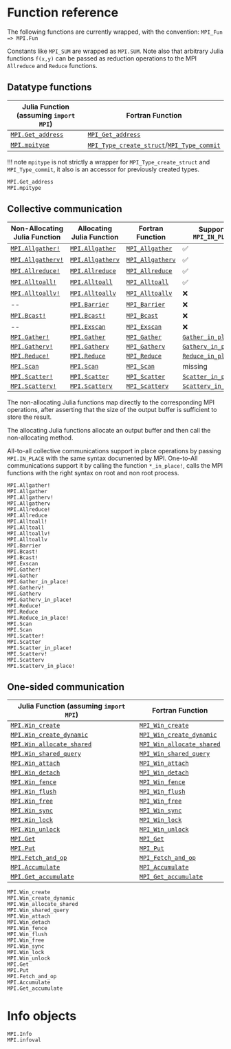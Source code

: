# Function reference

The following functions are currently wrapped, with the convention: `MPI_Fun => MPI.Fun`

Constants like `MPI_SUM` are wrapped as `MPI.SUM`.   Note also that
arbitrary Julia functions `f(x,y)` can be passed as reduction operations
to the MPI `Allreduce` and `Reduce` functions.

## Datatype functions

Julia Function (assuming `import MPI`) | Fortran Function
---------------------------------------|--------------------------------------------------------
 [`MPI.Get_address`](@ref)             | [`MPI_Get_address`](https://www.open-mpi.org/doc/v3.0/man3/MPI_Get_address.3.php)
 [`MPI.mpitype`](@ref)                 | [`MPI_Type_create_struct`](https://www.open-mpi.org/doc/v1.10/man3/MPI_Type_create_struct.3.php)/[`MPI_Type_commit`](https://www.open-mpi.org/doc/v1.10/man3/MPI_Type_commit.3.php)

!!! note
    `mpitype` is not strictly a wrapper for
    `MPI_Type_create_struct` and `MPI_Type_commit`, it also is an accessor for
    previously created types.


```@docs
MPI.Get_address
MPI.mpitype
```


## Collective communication

 Non-Allocating Julia Function         |Allocating Julia Function              | Fortran Function                                                                  | Supports `MPI_IN_PLACE`
 --------------------------------------|---------------------------------------|-----------------------------------------------------------------------------------|-----------
 [`MPI.Allgather!`](@ref)              | [`MPI.Allgather`](@ref)               | [`MPI_Allgather`](https://www.open-mpi.org/doc/v1.10/man3/MPI_Allgather.3.php)    | ✅
 [`MPI.Allgatherv!`](@ref)             | [`MPI.Allgatherv`](@ref)              | [`MPI_Allgatherv`](https://www.open-mpi.org/doc/v1.10/man3/MPI_Allgatherv.3.php)  | ✅
 [`MPI.Allreduce!`](@ref)              | [`MPI.Allreduce`](@ref)               | [`MPI_Allreduce`](https://www.open-mpi.org/doc/v1.10/man3/MPI_Allreduce.3.php)    | ✅
 [`MPI.Alltoall!`](@ref)               | [`MPI.Alltoall`](@ref)                | [`MPI_Alltoall`](https://www.open-mpi.org/doc/v1.10/man3/MPI_Alltoall.3.php)      | ✅
 [`MPI.Alltoallv!`](@ref)              | [`MPI.Alltoallv`](@ref)               | [`MPI_Alltoallv`](https://www.open-mpi.org/doc/v1.10/man3/MPI_Alltoallv.3.php)    | ❌
 --                                    | [`MPI.Barrier`](@ref)                 | [`MPI_Barrier`](https://www.open-mpi.org/doc/v1.10/man3/MPI_Barrier.3.php)        | ❌
 [`MPI.Bcast!`](@ref)                  | [`MPI.Bcast!`](@ref)                  | [`MPI_Bcast`](https://www.open-mpi.org/doc/v1.10/man3/MPI_Bcast.3.php)            | ❌
 --                                    | [`MPI.Exscan`](@ref)                  | [`MPI_Exscan`](https://www.open-mpi.org/doc/v1.10/man3/MPI_Exscan.3.php)          | ❌
 [`MPI.Gather!`](@ref)                 | [`MPI.Gather`](@ref)                  | [`MPI_Gather`](https://www.open-mpi.org/doc/v1.10/man3/MPI_Gather.3.php)          | [`Gather_in_place!`](@ref)
 [`MPI.Gatherv!`](@ref)                | [`MPI.Gatherv`](@ref)                 | [`MPI_Gatherv`](https://www.open-mpi.org/doc/v1.10/man3/MPI_Gatherv.3.php)        | [`Gatherv_in_place!`](@ref)
 [`MPI.Reduce!`](@ref)                 | [`MPI.Reduce`](@ref)                  | [`MPI_Reduce`](https://www.open-mpi.org/doc/v1.10/man3/MPI_Reduce.3.php)          | [`Reduce_in_place!`](@ref)
 [`MPI.Scan`](@ref)                    | [`MPI.Scan`](@ref)                    | [`MPI_Scan`](https://www.open-mpi.org/doc/v1.10/man3/MPI_Scan.3.php)              | missing
 [`MPI.Scatter!`](@ref)                | [`MPI.Scatter`](@ref)                 | [`MPI_Scatter`](https://www.open-mpi.org/doc/v1.10/man3/MPI_Scatter.3.php)        | [`Scatter_in_place!`](@ref)
 [`MPI.Scatterv!`](@ref)               | [`MPI.Scatterv`](@ref)                | [`MPI_Scatterv`](https://www.open-mpi.org/doc/v1.10/man3/MPI_Scatterv.3.php)      | [`Scatterv_in_place!`](@ref)

The non-allocating Julia functions map directly to the corresponding MPI operations, after asserting that the size of the output buffer is sufficient to store the result.

The allocating Julia functions allocate an output buffer and then call the non-allocating method.

All-to-all collective communications support in place operations by passing
`MPI.IN_PLACE` with the same syntax documented by MPI.
One-to-All communications support it by calling the function `*_in_place!`, calls the MPI functions with the right syntax on root and non root process.


```@docs
MPI.Allgather!
MPI.Allgather
MPI.Allgatherv!
MPI.Allgatherv
MPI.Allreduce!
MPI.Allreduce
MPI.Alltoall!
MPI.Alltoall
MPI.Alltoallv!
MPI.Alltoallv
MPI.Barrier
MPI.Bcast!
MPI.Bcast!
MPI.Exscan
MPI.Gather!
MPI.Gather
MPI.Gather_in_place!
MPI.Gatherv!
MPI.Gatherv
MPI.Gatherv_in_place!
MPI.Reduce!
MPI.Reduce
MPI.Reduce_in_place!
MPI.Scan
MPI.Scan
MPI.Scatter!
MPI.Scatter
MPI.Scatter_in_place!
MPI.Scatterv!
MPI.Scatterv
MPI.Scatterv_in_place!
```

## One-sided communication

Julia Function (assuming `import MPI`) | Fortran Function
---------------------------------------|--------------------------------------------------------
 [`MPI.Win_create`](@ref)              | [`MPI_Win_create`](https://www.open-mpi.org/doc/v3.0/man3/MPI_Win_create.3.php)
 [`MPI.Win_create_dynamic`](@ref)      | [`MPI_Win_create_dynamic`](https://www.open-mpi.org/doc/v3.0/man3/MPI_Win_create_dynamic.3.php)
 [`MPI.Win_allocate_shared`](@ref)     | [`MPI_Win_allocate_shared`](https://www.open-mpi.org/doc/v3.0/man3/MPI_Win_allocate_shared.3.php)
 [`MPI.Win_shared_query`](@ref)        | [`MPI_Win_shared_query`](https://www.open-mpi.org/doc/v3.0/man3/MPI_Win_shared_query.3.php)
 [`MPI.Win_attach`](@ref)              | [`MPI_Win_attach`](https://www.open-mpi.org/doc/v3.0/man3/MPI_Win_attach.3.php)
 [`MPI.Win_detach`](@ref)              | [`MPI_Win_detach`](https://www.open-mpi.org/doc/v3.0/man3/MPI_Win_detach.3.php)
 [`MPI.Win_fence`](@ref)               | [`MPI_Win_fence`](https://www.open-mpi.org/doc/v3.0/man3/MPI_Win_fence.3.php)
 [`MPI.Win_flush`](@ref)               | [`MPI_Win_flush`](https://www.open-mpi.org/doc/v3.0/man3/MPI_Win_flush.3.php)
 [`MPI.Win_free`](@ref)                | [`MPI_Win_free`](https://www.open-mpi.org/doc/v3.0/man3/MPI_Win_free.3.php)
 [`MPI.Win_sync`](@ref)                | [`MPI_Win_sync`](https://www.open-mpi.org/doc/v3.0/man3/MPI_Win_sync.3.php)
 [`MPI.Win_lock`](@ref)                | [`MPI_Win_lock`](https://www.open-mpi.org/doc/v3.0/man3/MPI_Win_lock.3.php)
 [`MPI.Win_unlock`](@ref)              | [`MPI_Win_unlock`](https://www.open-mpi.org/doc/v3.0/man3/MPI_Win_unlock.3.php)
 [`MPI.Get`](@ref)                     | [`MPI_Get`](https://www.open-mpi.org/doc/v3.0/man3/MPI_Get.3.php)
 [`MPI.Put`](@ref)                     | [`MPI_Put`](https://www.open-mpi.org/doc/v3.0/man3/MPI_Put.3.php)
 [`MPI.Fetch_and_op`](@ref)            | [`MPI_Fetch_and_op`](https://www.open-mpi.org/doc/v3.0/man3/MPI_Fetch_and_op.3.php)
 [`MPI.Accumulate`](@ref)              | [`MPI_Accumulate`](https://www.open-mpi.org/doc/v3.0/man3/MPI_Accumulate.3.php)
 [`MPI.Get_accumulate`](@ref)          | [`MPI_Get_accumulate`](https://www.open-mpi.org/doc/v3.0/man3/MPI_Get_accumulate.3.php)


```@docs
MPI.Win_create
MPI.Win_create_dynamic
MPI.Win_allocate_shared
MPI.Win_shared_query
MPI.Win_attach
MPI.Win_detach
MPI.Win_fence
MPI.Win_flush
MPI.Win_free
MPI.Win_sync
MPI.Win_lock
MPI.Win_unlock
MPI.Get
MPI.Put
MPI.Fetch_and_op
MPI.Accumulate
MPI.Get_accumulate
```

# Info objects

```@docs
MPI.Info
MPI.infoval
```